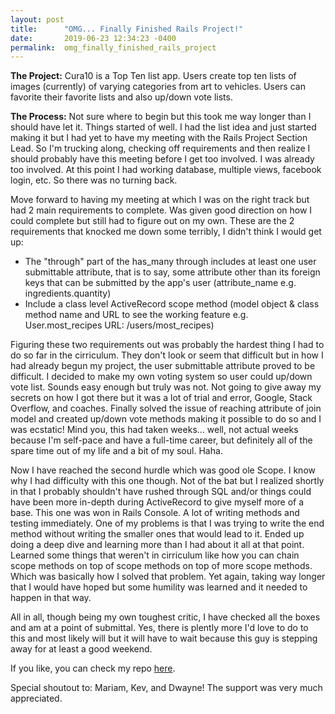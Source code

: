 ```yaml
---
layout: post
title:      "OMG... Finally Finished Rails Project!"
date:       2019-06-23 12:34:23 -0400
permalink:  omg_finally_finished_rails_project
---
```



**The Project:** Cura10 is a Top Ten list app. Users create top ten lists of images (currently) of varying categories from art to vehicles. Users can favorite their favorite lists and also up/down vote lists. 

**The Process:** Not sure where to begin but this took me way longer than I should have let it. Things started of well. I had the list idea and just started making it but I had yet to have my meeting with the Rails Project Section Lead. So I'm trucking along, checking off requirements and then realize I should probably have this meeting before I get too involved. I was already too involved. At this point I had working database, multiple views, facebook login, etc. So there was no turning back. 

Move forward to having my meeting at which I was on the right track but had 2 main requirements to complete. Was given good direction on how I could complete but still had to figure out on my own. These are the 2 requirements that knocked me down some terribly, I didn't think I would get up:
* The "through" part of the has_many through includes at least one user submittable attribute, that is to say, some attribute other than its foreign keys that can be submitted by the app's user (attribute_name e.g. ingredients.quantity)
* Include a class level ActiveRecord scope method (model object & class method name and URL to see the working feature e.g. User.most_recipes URL: /users/most_recipes)

Figuring these two requirements out was probably the hardest thing I had to do so far in the cirriculum. They don't look or seem that difficult but in how I had already begun my project, the user submittable attribute proved to be difficult. I decided to make my own voting system so user could up/down vote list. Sounds easy enough but truly was not. Not going to give away my secrets on how I got there but it was a lot of trial and error, Google, Stack Overflow, and coaches. Finally solved the issue of reaching attribute of join model and created up/down vote methods making it possible to do so and I was ecstatic! Mind you, this had taken weeks... well, not actual weeks because I'm self-pace and have a full-time career, but definitely all of the spare time out of my life and a bit of my soul. Haha. 

Now I have reached the second hurdle which was good ole Scope. I know why I had difficulty with this one though. Not of the bat but I realized shortly in that I probably shouldn't have rushed through SQL and/or things could have been more in-depth during ActiveRecord to give myself more of a base. This one was won in Rails Console. A lot of writing methods and testing immediately. One of my problems is that I was trying to write the end method without writing the smaller ones that would lead to it. Ended up doing a deep dive and learning more than I had about it all at that point. Learned some things that weren't in cirriculum like how you can chain scope methods on top of scope methods on top of more scope methods. Which was basically how I solved that problem. Yet again, taking way longer that I would have hoped but some humility was learned and it needed to happen in that way. 

All in all, though being my own toughest critic, I have checked all the boxes and am at a point of submittal. Yes, there is plently more I'd love to do to this and most likely will but it will have to wait because this guy is stepping away for at least a good weekend. 

If you like, you can check my repo [here](http://github.com/JustReggie2/cura10).

Special shoutout to: Mariam, Kev, and Dwayne! The support was very much appreciated. 


